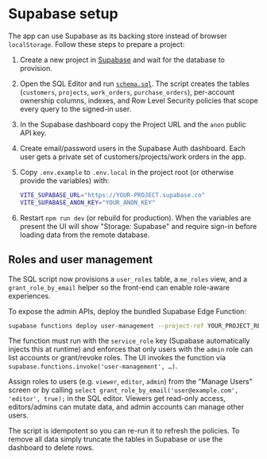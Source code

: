 # Supabase setup

The app can use Supabase as its backing store instead of browser `localStorage`.
Follow these steps to prepare a project:

1. Create a new project in [Supabase](https://supabase.com/) and wait for the
   database to provision.
2. Open the SQL Editor and run [`schema.sql`](./schema.sql). The script creates
   the tables (`customers`, `projects`, `work_orders`, `purchase_orders`),
   per-account ownership columns, indexes, and Row Level Security policies that
   scope every query to the signed-in user.
3. In the Supabase dashboard copy the Project URL and the `anon` public API key.
4. Create email/password users in the Supabase Auth dashboard. Each user gets a
   private set of customers/projects/work orders in the app.
5. Copy `.env.example` to `.env.local` in the project root (or otherwise
   provide the variables) with:

   ```bash
   VITE_SUPABASE_URL="https://YOUR-PROJECT.supabase.co"
   VITE_SUPABASE_ANON_KEY="YOUR_ANON_KEY"
   ```

6. Restart `npm run dev` (or rebuild for production). When the variables are
   present the UI will show "Storage: Supabase" and require sign-in before
   loading data from the remote database.

## Roles and user management

The SQL script now provisions a `user_roles` table, a `me_roles` view, and a
`grant_role_by_email` helper so the front-end can enable role-aware experiences.

To expose the admin APIs, deploy the bundled Supabase Edge Function:

```bash
supabase functions deploy user-management --project-ref YOUR_PROJECT_REF
```

The function must run with the `service_role` key (Supabase automatically
injects this at runtime) and enforces that only users with the `admin` role can
list accounts or grant/revoke roles. The UI invokes the function via
`supabase.functions.invoke('user-management', …)`.

Assign roles to users (e.g. `viewer`, `editor`, `admin`) from the "Manage Users"
screen or by calling `select grant_role_by_email('user@example.com', 'editor',
true);` in the SQL editor. Viewers get read-only access, editors/admins can
mutate data, and admin accounts can manage other users.

The script is idempotent so you can re-run it to refresh the policies. To remove
all data simply truncate the tables in Supabase or use the dashboard to delete
rows.
